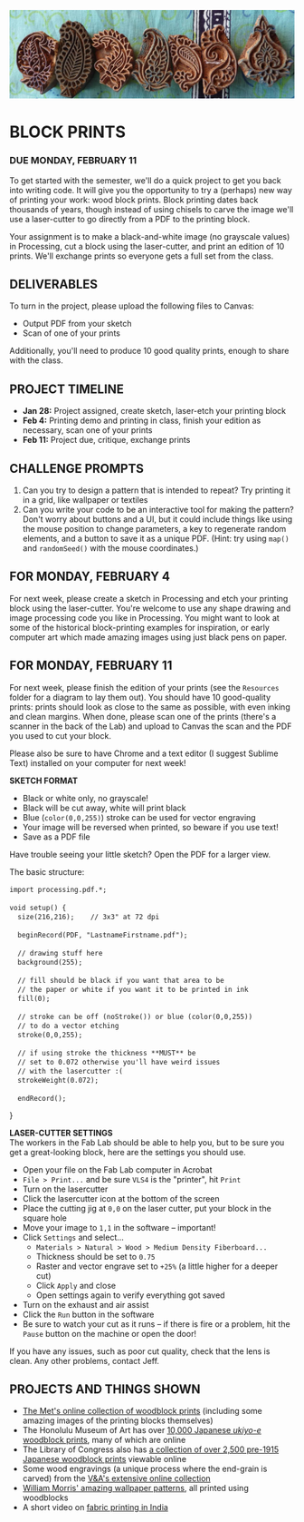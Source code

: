 ![A wooden printing block from India, used to make textiles](https://raw.githubusercontent.com/jeffThompson/CreativeProgramming2/master/Images/Week01_BlockPrinting/WoodenPrintingBlocks_India.jpg)

# BLOCK PRINTS

### DUE MONDAY, FEBRUARY 11  

To get started with the semester, we'll do a quick project to get you back into writing code. It will give you the opportunity to try a (perhaps) new way of printing your work: wood block prints. Block printing dates back thousands of years, though instead of using chisels to carve the image we'll use a laser-cutter to go directly from a PDF to the printing block.

Your assignment is to make a black-and-white image (no grayscale values) in Processing, cut a block using the laser-cutter, and print an edition of 10 prints. We'll exchange prints so everyone gets a full set from the class.

## DELIVERABLES  
To turn in the project, please upload the following files to Canvas:  
* Output PDF from your sketch  
* Scan of one of your prints  

Additionally, you'll need to produce 10 good quality prints, enough to share with the class.

## PROJECT TIMELINE  
* **Jan 28:** Project assigned, create sketch, laser-etch your printing block  
* **Feb 4:** Printing demo and printing in class, finish your edition as necessary, scan one of your prints  
* **Feb 11:** Project due, critique, exchange prints  

## CHALLENGE PROMPTS  
1. Can you try to design a pattern that is intended to repeat? Try printing it in a grid, like wallpaper or textiles  
2. Can you write your code to be an interactive tool for making the pattern? Don't worry about buttons and a UI, but it could include things like using the mouse position to change parameters, a key to regenerate random elements, and a button to save it as a unique PDF. (Hint: try using `map()` and `randomSeed()` with the mouse coordinates.)  

## FOR MONDAY, FEBRUARY 4  
For next week, please create a sketch in Processing and etch your printing block using the laser-cutter. You're welcome to use any shape drawing and image processing code you like in Processing. You might want to look at some of the historical block-printing examples for inspiration, or early computer art which made amazing images using just black pens on paper.

## FOR MONDAY, FEBRUARY 11  
For next week, please finish the edition of your prints (see the `Resources` folder for a diagram to lay them out). You should have 10 good-quality prints: prints should look as close to the same as possible, with even inking and clean margins. When done, please scan one of the prints (there's a scanner in the back of the Lab) and upload to Canvas the scan and the PDF you used to cut your block.

Please also be sure to have Chrome and a text editor (I suggest Sublime Text) installed on your computer for next week!

**SKETCH FORMAT**  
* Black or white only, no grayscale!  
* Black will be cut away, white will print black  
* Blue (`color(0,0,255)`) stroke can be used for vector engraving  
* Your image will be reversed when printed, so beware if you use text!  
* Save as a PDF file  

Have trouble seeing your little sketch? Open the PDF for a larger view.

The basic structure:  

    import processing.pdf.*;

    void setup() {
      size(216,216);    // 3x3" at 72 dpi
  
      beginRecord(PDF, "LastnameFirstname.pdf");
  
      // drawing stuff here
      background(255);
  
      // fill should be black if you want that area to be
      // the paper or white if you want it to be printed in ink
      fill(0);
  
      // stroke can be off (noStroke()) or blue (color(0,0,255))
      // to do a vector etching
      stroke(0,0,255);

      // if using stroke the thickness **MUST** be
      // set to 0.072 otherwise you'll have weird issues
      // with the lasercutter :(
      strokeWeight(0.072);
  
      endRecord();
}

**LASER-CUTTER SETTINGS**  
The workers in the Fab Lab should be able to help you, but to be sure you get a great-looking block, here are the settings you should use.

* Open your file on the Fab Lab computer in Acrobat  
* `File > Print...` and be sure `VLS4` is the "printer", hit `Print`  
* Turn on the lasercutter  
* Click the lasercutter icon at the bottom of the screen  
* Place the cutting jig at `0,0` on the laser cutter, put your block in the square hole  
* Move your image to `1,1` in the software – important!  
* Click `Settings` and select...
  * `Materials > Natural > Wood > Medium Density Fiberboard...`  
  * Thickness should be set to `0.75`  
  * Raster and vector engrave set to `+25%` (a little higher for a deeper cut)  
  * Click `Apply` and close  
  * Open settings again to verify everything got saved  
* Turn on the exhaust and air assist  
* Click the `Run` button in the software  
* Be sure to watch your cut as it runs – if there is fire or a problem, hit the `Pause` button on the machine or open the door!

If you have any issues, such as poor cut quality, check that the lens is clean. Any other problems, contact Jeff.

## PROJECTS AND THINGS SHOWN  
* [The Met's online collection of woodblock prints](https://www.metmuseum.org/art/collection/search#!?q=woodblock%20print&perPage=20&searchField=All&showOnly=withImage&sortBy=relevance&offset=0&pageSize=0) (including some amazing images of the printing blocks themselves)  
* The Honolulu Museum of Art has over [10,000 Japanese *ukiyo-e* woodblock prints](https://honolulumuseum.org/art/collections/5785-new-japanese-woodblock-prints), many of which are online  
* The Library of Congress also has [a collection of over 2,500 pre-1915 Japanese woodblock prints](https://www.loc.gov/collections/japanese-fine-prints-pre-1915) viewable online  
* Some wood engravings (a unique process where the end-grain is carved) from the [V&A's extensive online collection](https://collections.vam.ac.uk/search/?limit=15&narrow=1&quality=1&materialsearch=wood+engraving&technique%5B%5D=AAT53303&offset=0&slug=0)  
* [William Morris' amazing wallpaper patterns](https://www.vam.ac.uk/articles/william-morris-and-wallpaper-design), all printed using woodblocks    
* A short video on [fabric printing in India](https://www.youtube.com/watch?v=0qnKcpAgNEM)  
